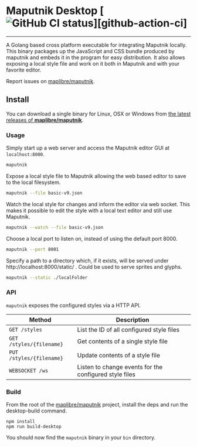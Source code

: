 # Maputnik Desktop [![GitHub CI status](https://github.com/maplibre/maputnik/workflows/ci/badge.svg)][github-action-ci]
---

A Golang based cross platform executable for integrating Maputnik locally.
This binary packages up the JavaScript and CSS bundle produced by maputnik
and embeds it in the program for easy distribution. It also allows
exposing a local style file and work on it both in Maputnik and with your favorite
editor.

Report issues on [maplibre/maputnik](https://github.com/maplibre/maputnik).

## Install

You can download a single binary for Linux, OSX or Windows from [the latest releases of **maplibre/maputnik**](https://github.com/maplibre/maputnik/editor/releases/latest).

### Usage

Simply start up a web server and access the Maputnik editor GUI at `localhost:8000`.

```bash
maputnik
```

Expose a local style file to Maputnik allowing the web based editor
to save to the local filesystem.

```bash
maputnik --file basic-v9.json
```

Watch the local style for changes and inform the editor via web socket.
This makes it possible to edit the style with a local text editor and still
use Maputnik.

```bash
maputnik --watch --file basic-v9.json
```

Choose a local port to listen on, instead of using the default port 8000.

```bash
maputnik --port 8001
```

Specify a path to a directory which, if it exists, will be served under http://localhost:8000/static/ .
Could be used to serve sprites and glyphs.

```bash
maputnik --static ./localFolder
```

### API

`maputnik` exposes the configured styles via a HTTP API.

| Method                          | Description
|---------------------------------|---------------------------------------
| `GET /styles`                   | List the ID of all configured style files
| `GET /styles/{filename}`        | Get contents of a single style file
| `PUT /styles/{filename}`        | Update contents of a style file
| `WEBSOCKET /ws`                 | Listen to change events for the configured style files

### Build

From the root of the [maplibre/maputnik](https://github.com/maplibre/maputnik) project, install the deps and run the desktop-build command.

```
npm install
npm run build-desktop
```

You should now find the `maputnik` binary in your `bin` directory.
